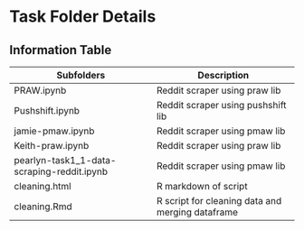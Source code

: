 # Task Folder Details

## Information Table

| Subfolders | Description |
|-|-|
| PRAW.ipynb | Reddit scraper using praw lib |
| Pushshift.ipynb | Reddit scraper using pushshift lib
| jamie-pmaw.ipynb | Reddit scraper using pmaw lib |
| Keith-praw.ipynb | Reddit scraper using praw lib |
| pearlyn-task1_1-data-scraping-reddit.ipynb | Reddit scraper using pmaw lib
| cleaning.html | R markdown of script |
| cleaning.Rmd | R script for cleaning data and merging dataframe |
